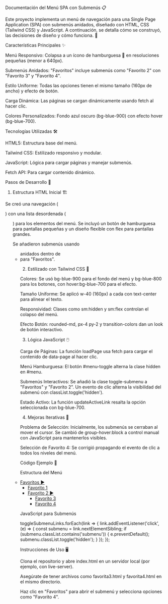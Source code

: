 Documentación del Menú SPA con Submenús 📋

Este proyecto implementa un menú de navegación para una Single Page Application (SPA) con submenús anidados, diseñado con HTML, CSS (Tailwind CSS) y JavaScript. A continuación, se detalla cómo se construyó, las decisiones de diseño y cómo funciona. 🚀

Características Principales ✨





Menú Responsivo: Colapsa a un ícono de hamburguesa 📱 en resoluciones pequeñas (menor a 640px).



Submenús Anidados: "Favoritos" incluye submenús como "Favorito 2" con "Favorito 3" y "Favorito 4".



Estilo Uniforme: Todas las opciones tienen el mismo tamaño (160px de ancho) y efecto de botón.



Carga Dinámica: Las páginas se cargan dinámicamente usando fetch al hacer clic.



Colores Personalizados: Fondo azul oscuro (bg-blue-900) con efecto hover (bg-blue-700).

Tecnologías Utilizadas 🛠️





HTML5: Estructura base del menú.



Tailwind CSS: Estilizado responsivo y modular.



JavaScript: Lógica para cargar páginas y manejar submenús.



Fetch API: Para cargar contenido dinámico.

Pasos de Desarrollo 🔧

1. Estructura HTML Inicial 🏗️

Se creó una navegación (<nav>) con una lista desordenada (<ul>) para los elementos del menú. Se incluyó un botón de hamburguesa para pantallas pequeñas y un diseño flexible con flex para pantallas grandes.





Se añadieron submenús usando <ul> anidados dentro de <li> para "Favoritos".

2. Estilizado con Tailwind CSS 🎨





Colores: Se usó bg-blue-900 para el fondo del menú y bg-blue-800 para los botones, con hover:bg-blue-700 para el efecto.



Tamaño Uniforme: Se aplicó w-40 (160px) a cada <a> con text-center para alinear el texto.



Responsividad: Clases como sm:hidden y sm:flex controlan el colapso del menú.



Efecto Botón: rounded-md, px-4 py-2 y transition-colors dan un look de botón interactivo.

3. Lógica JavaScript 🖱️





Carga de Páginas: La función loadPage usa fetch para cargar el contenido de data-page al hacer clic.



Menú Hamburguesa: El botón #menu-toggle alterna la clase hidden en #menu.



Submenús Interactivos: Se añadió la clase toggle-submenu a "Favoritos" y "Favorito 2". Un evento de clic alterna la visibilidad del submenú con classList.toggle('hidden').



Estado Activo: La función updateActiveLink resalta la opción seleccionada con bg-blue-700.

4. Mejoras Iterativas 🔄





Problema de Selección: Inicialmente, los submenús se cerraban al mover el cursor. Se cambió de group-hover:block a control manual con JavaScript para mantenerlos visibles.



Selección de Favorito 4: Se corrigió propagando el evento de clic a todos los niveles del menú.

Código Ejemplo 📝

Estructura del Menú

<li class="relative">
  <a href="#" class="toggle-submenu">Favoritos ►</a>
  <ul class="submenu hidden">
    <li><a href="#" data-page="novedades.html">Favorito 1</a></li>
    <li class="relative">
      <a href="#" class="toggle-submenu">Favorito 2 ►</a>
      <ul class="submenu hidden">
        <li><a href="#" data-page="favorita3.html">Favorito 3</a></li>
        <li><a href="#" data-page="favorita4.html">Favorito 4</a></li>
      </ul>
    </li>
  </ul>
</li>

JavaScript para Submenús

toggleSubmenuLinks.forEach(link => {
  link.addEventListener('click', (e) => {
    const submenu = link.nextElementSibling;
    if (submenu.classList.contains('submenu')) {
      e.preventDefault();
      submenu.classList.toggle('hidden');
    }
  });
});

Instrucciones de Uso 🖥️





Clona el repositorio y abre index.html en un servidor local (por ejemplo, con live-server).



Asegúrate de tener archivos como favorita3.html y favorita4.html en el mismo directorio.



Haz clic en "Favoritos" para abrir el submenú y selecciona opciones como "Favorito 4".
